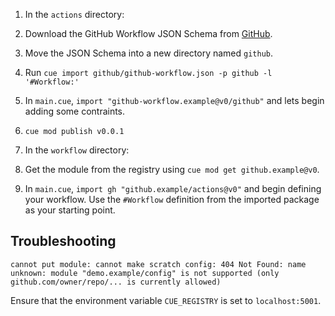 
1. In the `actions` directory:
1. Download the GitHub Workflow JSON Schema from [GitHub](https://raw.githubusercontent.com/SchemaStore/schemastore/refs/heads/master/src/schemas/json/github-workflow.json).
1. Move the JSON Schema into a new directory named `github`.
1. Run `cue import github/github-workflow.json -p github -l '#Workflow:'`
1. In `main.cue`, `import "github-workflow.example@v0/github"` and lets begin adding some contraints.
1. `cue mod publish v0.0.1`

1. In the `workflow` directory:
1. Get the module from the registry using `cue mod get github.example@v0`.
1. In `main.cue`, `import gh "github.example/actions@v0"` and begin defining your workflow. Use the `#Workflow` definition from the imported package as your starting point.

## Troubleshooting

```
cannot put module: cannot make scratch config: 404 Not Found: name unknown: module "demo.example/config" is not supported (only github.com/owner/repo/... is currently allowed)
```
Ensure that the environment variable `CUE_REGISTRY` is set to `localhost:5001`.
